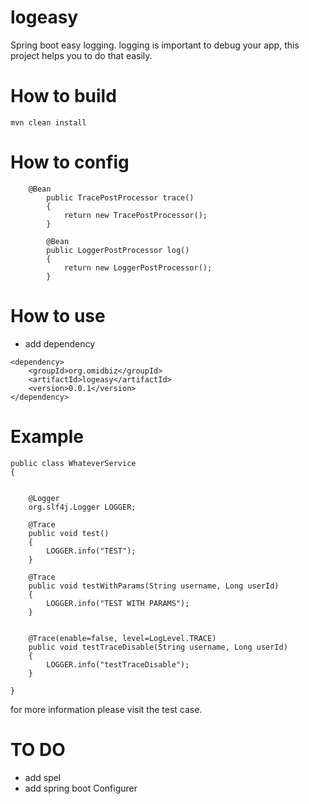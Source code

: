 # logeasy

Spring boot easy logging. logging is important to debug your app, this project helps you to do that easily.

# How to build 

```
mvn clean install
```

# How to config

```
	@Bean
        public TracePostProcessor trace()
        {
            return new TracePostProcessor();
        }

        @Bean
        public LoggerPostProcessor log()
        {
            return new LoggerPostProcessor();
        }
```

# How to use

* add dependency 

```
<dependency>
	<groupId>org.omidbiz</groupId>
	<artifactId>logeasy</artifactId>
	<version>0.0.1</version>
</dependency>
```

# Example

```
public class WhateverService 
{

    
    @Logger
    org.slf4j.Logger LOGGER;
    
    @Trace
    public void test()
    {
        LOGGER.info("TEST");
    }
    
    @Trace
    public void testWithParams(String username, Long userId)
    {
        LOGGER.info("TEST WITH PARAMS");
    }
    
    
    @Trace(enable=false, level=LogLevel.TRACE)
    public void testTraceDisable(String username, Long userId)
    {
        LOGGER.info("testTraceDisable");
    }
    
}

```

for more information please visit the test case.

# TO DO

* add spel 
* add spring boot Configurer
